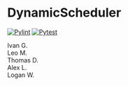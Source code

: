 # DynamicScheduler
[![Pylint](https://github.com/ChicoState/DynamicScheduler/actions/workflows/pylint.yml/badge.svg?branch=main&event=pull_request)](https://github.com/ChicoState/DynamicScheduler/actions/workflows/pylint.yml)
[![Pytest](https://github.com/ChicoState/DynamicScheduler/actions/workflows/pytest.yml/badge.svg?branch=main&event=push)](https://github.com/ChicoState/DynamicScheduler/actions/workflows/pytest.yml)

Ivan G.  
Leo M.  
Thomas D.  
Alex L.  
Logan W.
